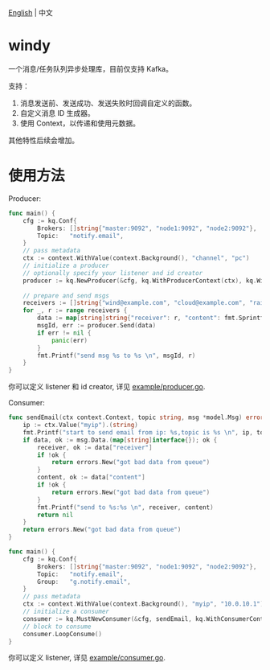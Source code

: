[English](README.md) | 中文

# windy
一个消息/任务队列异步处理库，目前仅支持 Kafka。

支持：
1. 消息发送前、发送成功、发送失败时回调自定义的函数。
2. 自定义消息 ID 生成器。
3. 使用 Context，以传递和使用元数据。

其他特性后续会增加。

#  使用方法

Producer:
```go
func main() {
	cfg := kq.Conf{
		Brokers: []string{"master:9092", "node1:9092", "node2:9092"},
		Topic:   "notify.email",
	}
	// pass metadata
	ctx := context.WithValue(context.Background(), "channel", "pc")
	// initialize a producer
	// optionally specify your listener and id creator
	producer := kq.NewProducer(&cfg, kq.WithProducerContext(ctx), kq.WithProducerListener(&myProduceListener{}), kq.WithIdCreator(&myIdCreator{}))
    
	// prepare and send msgs
	receivers := []string{"wind@example.com", "cloud@example.com", "rain@example.com", "snow@example.com", "storm@example.com"}
	for _, r := range receivers {
		data := map[string]string{"receiver": r, "content": fmt.Sprintf("Hi, %s!", strings.TrimRight(r, "@example.com"))}
		msgId, err := producer.Send(data)
		if err != nil {
			panic(err)
		}
		fmt.Printf("send msg %s to %s \n", msgId, r)
	}
}
```

你可以定义 listener 和 id creator, 详见 [example/producer.go](example/producer.go).

Consumer:
```go
func sendEmail(ctx context.Context, topic string, msg *model.Msg) error {
	ip := ctx.Value("myip").(string)
	fmt.Printf("start to send email from ip: %s,topic is %s \n", ip, topic)
	if data, ok := msg.Data.(map[string]interface{}); ok {
		receiver, ok := data["receiver"]
		if !ok {
			return errors.New("got bad data from queue")
		}
		content, ok := data["content"]
		if !ok {
			return errors.New("got bad data from queue")
		}
		fmt.Printf("send to %s:%s \n", receiver, content)
		return nil
	}
	return errors.New("got bad data from queue")
}

func main() {
	cfg := kq.Conf{
		Brokers: []string{"master:9092", "node1:9092", "node2:9092"},
		Topic:   "notify.email",
		Group:   "g.notify.email",
	}
	// pass metadata
	ctx := context.WithValue(context.Background(), "myip", "10.0.10.1")
	// initialize a consumer
	consumer := kq.MustNewConsumer(&cfg, sendEmail, kq.WithConsumerContext(ctx), kq.WithConsumerListener(&myConsumerListener{}))
	// block to consume
	consumer.LoopConsume()
}
```
你可以定义 listener, 详见 [example/consumer.go](example/consumer.go).